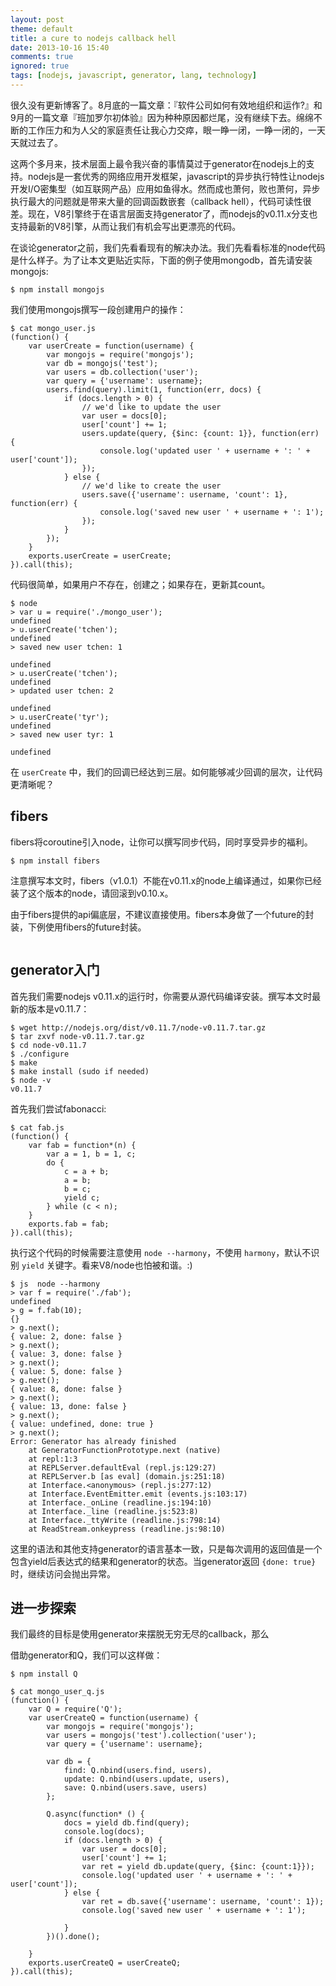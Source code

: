 ```yaml
---
layout: post
theme: default
title: a cure to nodejs callback hell
date: 2013-10-16 15:40
comments: true
ignored: true
tags: [nodejs, javascript, generator, lang, technology]
---
```


很久没有更新博客了。8月底的一篇文章：『软件公司如何有效地组织和运作?』和9月的一篇文章『班加罗尔初体验』因为种种原因都烂尾，没有继续下去。绵绵不断的工作压力和为人父的家庭责任让我心力交瘁，眼一睁一闭，一睁一闭的，一天天就过去了。

这两个多月来，技术层面上最令我兴奋的事情莫过于generator在nodejs上的支持。nodejs是一套优秀的网络应用开发框架，javascript的异步执行特性让nodejs开发I/O密集型（如互联网产品）应用如鱼得水。然而成也萧何，败也萧何，异步执行最大的问题就是带来大量的回调函数嵌套（callback hell），代码可读性很差。现在，V8引擎终于在语言层面支持generator了，而nodejs的v0.11.x分支也支持最新的V8引擎，从而让我们有机会写出更漂亮的代码。

<!--more-->

在谈论generator之前，我们先看看现有的解决办法。我们先看看标准的node代码是什么样子。为了让本文更贴近实际，下面的例子使用mongodb，首先请安装mongojs:

```
$ npm install mongojs
```

我们使用mongojs撰写一段创建用户的操作：

```
$ cat mongo_user.js
(function() {
    var userCreate = function(username) {
        var mongojs = require('mongojs');
        var db = mongojs('test');
        var users = db.collection('user');
        var query = {'username': username};
        users.find(query).limit(1, function(err, docs) {
            if (docs.length > 0) {
                // we'd like to update the user
                var user = docs[0];
                user['count'] += 1;
                users.update(query, {$inc: {count: 1}}, function(err) {
                    console.log('updated user ' + username + ': ' + user['count']);
                });
            } else {
                // we'd like to create the user
                users.save({'username': username, 'count': 1}, function(err) {
                    console.log('saved new user ' + username + ': 1');
                });
            }
        });
    }
    exports.userCreate = userCreate;
}).call(this);
```

代码很简单，如果用户不存在，创建之；如果存在，更新其count。

```
$ node
> var u = require('./mongo_user');
undefined
> u.userCreate('tchen');
undefined
> saved new user tchen: 1

undefined
> u.userCreate('tchen');
undefined
> updated user tchen: 2

undefined
> u.userCreate('tyr');
undefined
> saved new user tyr: 1

undefined
```

在 ``userCreate`` 中，我们的回调已经达到三层。如何能够减少回调的层次，让代码更清晰呢？


## fibers

fibers将coroutine引入node，让你可以撰写同步代码，同时享受异步的福利。

```
$ npm install fibers
```

注意撰写本文时，fibers（v1.0.1）不能在v0.11.x的node上编译通过，如果你已经装了这个版本的node，请回滚到v0.10.x。

由于fibers提供的api偏底层，不建议直接使用。fibers本身做了一个future的封装，下例使用fibers的future封装。

```

```





## generator入门

首先我们需要nodejs v0.11.x的运行时，你需要从源代码编译安装。撰写本文时最新的版本是v0.11.7：

```
$ wget http://nodejs.org/dist/v0.11.7/node-v0.11.7.tar.gz
$ tar zxvf node-v0.11.7.tar.gz
$ cd node-v0.11.7
$ ./configure
$ make
$ make install (sudo if needed)
$ node -v
v0.11.7
```

首先我们尝试fabonacci:

```
$ cat fab.js
(function() {
    var fab = function*(n) {
        var a = 1, b = 1, c;
        do {
            c = a + b;
            a = b;
            b = c;
            yield c;
        } while (c < n);
    }
    exports.fab = fab;
}).call(this);
```

执行这个代码的时候需要注意使用 ``node --harmony``，不使用 ``harmony``，默认不识别 ``yield`` 关键字。看来V8/node也怕被和谐。:)

```
$ js  node --harmony
> var f = require('./fab');
undefined
> g = f.fab(10);
{}
> g.next();
{ value: 2, done: false }
> g.next();
{ value: 3, done: false }
> g.next();
{ value: 5, done: false }
> g.next();
{ value: 8, done: false }
> g.next();
{ value: 13, done: false }
> g.next();
{ value: undefined, done: true }
> g.next();
Error: Generator has already finished
    at GeneratorFunctionPrototype.next (native)
    at repl:1:3
    at REPLServer.defaultEval (repl.js:129:27)
    at REPLServer.b [as eval] (domain.js:251:18)
    at Interface.<anonymous> (repl.js:277:12)
    at Interface.EventEmitter.emit (events.js:103:17)
    at Interface._onLine (readline.js:194:10)
    at Interface._line (readline.js:523:8)
    at Interface._ttyWrite (readline.js:798:14)
    at ReadStream.onkeypress (readline.js:98:10)
```

这里的语法和其他支持generator的语言基本一致，只是每次调用的返回值是一个包含yield后表达式的结果和generator的状态。当generator返回 ``{done: true}`` 时，继续访问会抛出异常。

## 进一步探索

我们最终的目标是使用generator来摆脱无穷无尽的callback，那么

借助generator和Q，我们可以这样做：

```
$ npm install Q
```

```
$ cat mongo_user_q.js
(function() {
    var Q = require('Q');
    var userCreateQ = function(username) {
        var mongojs = require('mongojs');
        var users = mongojs('test').collection('user');
        var query = {'username': username};

        var db = {
            find: Q.nbind(users.find, users),
            update: Q.nbind(users.update, users),
            save: Q.nbind(users.save, users)
        };

        Q.async(function* () {
            docs = yield db.find(query);
            console.log(docs);
            if (docs.length > 0) {
                var user = docs[0];
                user['count'] += 1;
                var ret = yield db.update(query, {$inc: {count:1}});
                console.log('updated user ' + username + ': ' + user['count']);
            } else {
                var ret = db.save({'username': username, 'count': 1});
                console.log('saved new user ' + username + ': 1');

            }
        })().done();

    }
    exports.userCreateQ = userCreateQ;
}).call(this);
```
